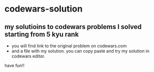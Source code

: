 # codewars-solution

 ## my solutioins to codewars problems I solved starting from 5 kyu rank

 * you will find link to the original problem on codewars.com
 * and a file with my solution. you can copy paste and try my solution in codewars editor. 

 have fun!!
